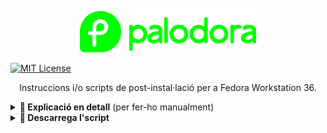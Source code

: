 <p align="center"><a href="https://github.com/mantekillah/palodora" target="_blank"><img src="./palodora-logo.png" height="66" /></a></p>

[![MIT License][license-shield]][license-url]

<p align="center">Instruccions i/o scripts de post-instal·lació per a Fedora Workstation 36.</p>

<details>
  <summary><b>🚧 Explicació en detall</b> (per fer-ho manualment)</summary>
  
---
  
1) [Primera part de la post-instal·lació](#part-i-palodora-1sh)
2) [Segona part de la post-instal·lació](#part-ii-palodora-2sh)
  
---

# Part I (**`palodora-1.sh`**)
  
<div align="center">
  
Obrir la Terminal i anar copiant i enganxant les ordres.
  
## Aplicant tweaks d'optimització:

**`echo "fastestmirror=True" | sudo tee -a /etc/dnf/dnf.conf`**

**`echo "max_parallel_downloads=10" | sudo tee -a /etc/dnf/dnf.conf`**

**`echo "defaultyes=True" | sudo tee -a /etc/dnf/dnf.conf`**

**`echo "keepcache=True" | sudo tee -a /etc/dnf/dnf.conf`**

**`echo "deltarpm=True" | sudo tee -a /etc/dnf/dnf.conf`**

## Actualitzant el sistema:

**`sudo dnf update -y --refresh`**

**`sudo dnf upgrade -y`**

## Establint el nom de la màquina:

En aquest cas, l'anomenaré "**linux**"
  
**`sudo hostnamectl set-hostname linux`**

## Activant RPM Fusion (*free* i *nonfree*):

**`sudo dnf install -y fedora-workstation-repositories`**
  
**`sudo dnf install -y https://mirrors.rpmfusion.org/free/fedora/rpmfusion-free-release-$(rpm -E %fedora).noarch.rpm https://mirrors.rpmfusion.org/nonfree/fedora/rpmfusion-nonfree-release-$(rpm -E %fedora).noarch.rpm`**
  
**`sudo dnf -y groupupdate core`**
  
**`sudo dnf -y groupupdate multimedia --setop="install_weak_deps=False" --exclude=PackageKit-gstreamer-plugin`**
  
**`sudo dnf -y groupupdate sound-and-video`**
  
**`sudo dnf install -y rpmfusion-free-release-tainted`**
  
**`sudo dnf install -y libdvdcss`**
  
**`sudo dnf install -y rpmfusion-nonfree-release-tainted`**
  
**`sudo dnf install -y \*-firmware`**

## Instal·lant alguns còdecs:

**`sudo dnf mark -y install libfreeaptx pipewire-codec-aptx`**
  
## Reiniciant el sistema:

**`sudo reboot now`**
  
</div>

---

# Part II (**`palodora-2.sh`**)
  
<div align="center">
  
Després del reinici, torna a obrir la Terminal i continua copiant i enganxant les ordres.
  
## Aplicant fix del rellotge*:

*- fix necessàri per als que tenen un Dual Boot de Fedora amb Windows.
  
**`sudo timedatectl set-local-rtc 1`**

## Habilitant la paqueteria Flatpak:
  
**`flatpak remote-add --if-not-exists flathub https://flathub.org/repo/flathub.flatpakrepo`**

## Instal·lant drivers d'Nvidia:

**`sudo dnf install -y akmod-nvidia xorg-x11-drv-nvidia-cuda`**

echo "Instal·lant VSCode..."
sudo rpm --import https://packages.microsoft.com/keys/microsoft.asc
sudo sh -c "echo -e '[code]\nname=Visual Studio Code\nbaseurl=https://packages.microsoft.com/yumrepos/vscode\nenabled=1\ngpgcheck=1\ngpgkey=https://packages.microsoft.com/keys/microsoft.asc' > /etc/yum.repos.d/vscode.repo"
sudo dnf check-update -y
sudo dnf install -y code
echo "Fet! VSCode instal·lat."

clear

echo "Instal·lant neofetch i screenfetch..."
sudo dnf install -y neofetch screenfetch
echo "Fet! neofetch i screenfetch instal·lats."
neofetch

clear

echo "Instal·lant GIMP..."
sudo dnf install -y gimp
echo "Fet! GIMP instal·lat."

## Instal·lant Google Chrome:

**`sudo dnf install -y google-chrome-stable`**

## Instal·lant ONLYOFFICE:
  
**`sudo dnf install -y dejavu-sans-fonts dejavu-sans-mono-fonts liberation-narrow-fonts dejavu-serif-fonts`**

**`sudo rpm -i https://download.onlyoffice.com/install/desktop/editors/linux/onlyoffice-desktopeditors.x86_64.rpm`**

## Instal·lant WebApp Manager:

**`sudo dnf copr enable -y refi64/webapp-manager`**
  
**`sudo dnf install -y webapp-manager`**
  
### Preparant la descarrega del *Visual Studio Code*
  
`sudo rpm --import https://packages.microsoft.com/keys/microsoft.asc`

`sudo sh -c "echo -e '[code]\nname=Visual Studio Code\nbaseurl=https://packages.microsoft.com/yumrepos/vscode\nenabled=1\ngpgcheck=1\ngpgkey=https://packages.microsoft.com/keys/microsoft.asc' > /etc/yum.repos.d/vscode.repo"`
  
`sudo dnf check-update -y`

### Instal·lo *neofetch*, *screenfetch*, *GIMP*, drivers d'*Nvidia*, *VSCode*, *Google Chrome* i dependències de l'*ONLYOFFICE*
  
`sudo dnf install -y neofetch screenfetch gimp akmod-nvidia xorg-x11-drv-nvidia-cuda code google-chrome-stable dejavu-sans-fonts dejavu-sans-mono-fonts liberation-narrow-fonts dejavu-serif-fonts`
  
### Instal·lo *ONLYOFFICE*
  
`sudo rpm -i https://download.onlyoffice.com/install/desktop/editors/linux/onlyoffice-desktopeditors.x86_64.rpm`
  
`https://download.opera.com/download/get/?partner=www&opsys=Linux&package=RPM`
`https://go.microsoft.com/fwlink/p/?LinkID=2112907&clcid=0x409&culture=en-us&country=US`
  
`sudo dnf install -y fedora-workstation-repositories`
  
`sudo dnf config-manager --set-enabled google-chrome`

`sudo dnf install -y google-chrome-stable`
  
`sudo dnf copr enable -y refi64/webapp-manager`

`sudo dnf install -y webapp-manager`

`sudo dnf install -y bpytop xclip filezilla fontawesome-fonts gnome-shell-extension-dash-to-dock gnome-shell-extension-netspeed gnome-shell-extension-gpaste micro papirus-icon-theme discord gnome-pomodoro gnome-shell-extension-user-theme simplescreenrecorder alien bleachbit gparted vlc p7zip* gnome-tweaks gnome-extensions-app chrome-gnome-shell lame gpart ffmpeg tree telegram-desktop android-tools gnome-sound-recorder supertux dconf-editor kdenlive ffmpegthumbs htop qbittorrent curl git handbrake-gui obs-studio discord gstreamer-plugins* gstreamer1-plugins* pip google-chrome-stable kernel-headers kernel-devel gcc glibc-headers make dkms file-roller file-roller-nautilus cpu-x gnome-power-manager cabextract xorg-x11-font-utils fontconfig musescore pdfarranger youtube-dl xorg-x11-drv-amdgpu grub-customizer vim steam git mesa-libGLU.i686 timeshift htop lutris`
  
`sudo rpm -i https://downloads.sourceforge.net/project/mscorefonts2/rpms/msttcore-fonts-installer-2.6-1.noarch.rpm`
  
`flatpak install -y flathub com.github.muriloventuroso.pdftricks`

`flatpak install -y flathub com.github.tchx84.Flatseal`
  
`flatpak install -y flathub com.mattjakeman.ExtensionManager`
  
`sudo flatpak override --filesystem=~/.themes`

`flatpak update -y`
  
`flatpak uninstall -y --unused --delete-data`
  
`sudo dnf update -y --refresh`
  
`fc-cache -v`
  
`sudo dnf autoremove -y`

## Eliminar el que no vulguis

`sudo dnf remove -y libreoffice* rhythmbox rhythmbox-alternative-toolbar fedora-chromium-config`
`[Per desinstal·lar folder]`

`sudo dnf autoremove`

`sudo dnf clean all`
  
</div>

---
  
</details>

<details>
  <summary><b>🚧 Descarrega l'script</b></summary>

<p align="center"><b>L'script encara no està disponible.</b></p>

</details>

[license-shield]: https://img.shields.io/github/license/mantekillah/palodora.svg
[license-url]: https://github.com/mantekillah/palodora/blob/master/LICENSE
